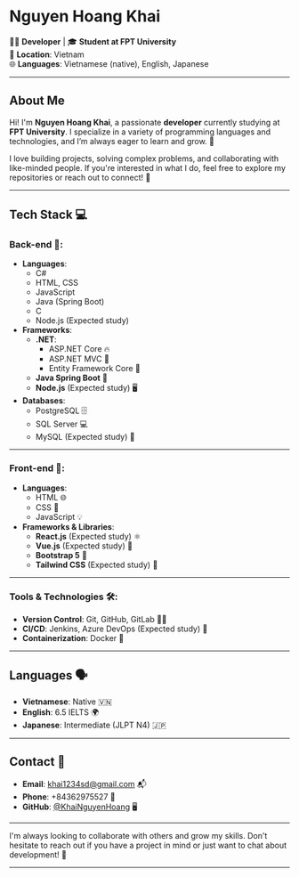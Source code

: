 # Nguyen Hoang Khai

👨‍💻 **Developer** | 🎓 **Student at FPT University**  
📍 **Location**: Vietnam  
🌐 **Languages**: Vietnamese (native), English, Japanese

---

## About Me

Hi! I'm **Nguyen Hoang Khai**, a passionate **developer** currently studying at **FPT University**. I specialize in a variety of programming languages and technologies, and I’m always eager to learn and grow. 🚀

I love building projects, solving complex problems, and collaborating with like-minded people. If you're interested in what I do, feel free to explore my repositories or reach out to connect! 🤝

---

## Tech Stack 💻

### **Back-end** 🌟:
- **Languages**:  
  - C#
  - HTML, CSS
  - JavaScript
  - Java (Spring Boot)  
  - C  
  - Node.js (Expected study)  
- **Frameworks**:  
  - **.NET**:  
    - ASP.NET Core 🔥  
    - ASP.NET MVC 🎨  
    - Entity Framework Core 💾  
  - **Java Spring Boot** 🚀  
  - **Node.js** (Expected study) 🖥️  
- **Databases**:  
  - PostgreSQL 🗄️  
  - SQL Server 💻  
  - MySQL (Expected study) 🐬  

---

### **Front-end** 🎨:
- **Languages**:  
  - HTML 🌐  
  - CSS 🎨  
  - JavaScript 💡  
- **Frameworks & Libraries**:  
  - **React.js** (Expected study) ⚛️  
  - **Vue.js** (Expected study) 🌿  
  - **Bootstrap 5** 💅  
  - **Tailwind CSS** (Expected study) 🌈  

---

### **Tools & Technologies** 🛠️:
- **Version Control**: Git, GitHub, GitLab 🧑‍💻  
- **CI/CD**: Jenkins, Azure DevOps (Expected study) 🔄  
- **Containerization**: Docker 🐳  

---

## Languages 🗣️

- **Vietnamese**: Native 🇻🇳  
- **English**: 6.5 IELTS 🌍  
- **Japanese**: Intermediate (JLPT N4) 🇯🇵  

---

## Contact 📧

- **Email**: [khai1234sd@gmail.com](mailto:khai1234sd@gmail.com) 📬  
- **Phone**: +84362975527 📱  
- **GitHub**: [@KhaiNguyenHoang](https://github.com/KhaiNguyenHoang) 🖥️  

---

I'm always looking to collaborate with others and grow my skills. Don't hesitate to reach out if you have a project in mind or just want to chat about development! 💬

---
